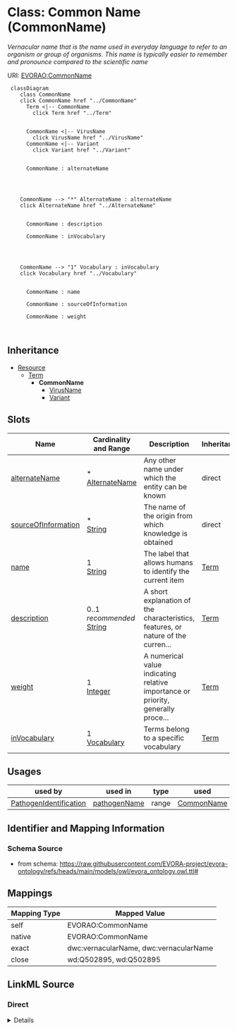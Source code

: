 

# Class: Common Name (CommonName)


_Vernacular name that is the name used in everyday language to refer to an organism or group of organisms. This name is typically easier to remember and pronounce compared to the scientific name_





URI: [EVORAO:CommonName](https://raw.githubusercontent.com/EVORA-project/evora-ontology/refs/heads/main/models/owl/evora_ontology.owl.ttl#CommonName)






```mermaid
 classDiagram
    class CommonName
    click CommonName href "../CommonName"
      Term <|-- CommonName
        click Term href "../Term"
      

      CommonName <|-- VirusName
        click VirusName href "../VirusName"
      CommonName <|-- Variant
        click Variant href "../Variant"
      
      
      CommonName : alternateName
        
          
    
    
    CommonName --> "*" AlternateName : alternateName
    click AlternateName href "../AlternateName"

        
      CommonName : description
        
      CommonName : inVocabulary
        
          
    
    
    CommonName --> "1" Vocabulary : inVocabulary
    click Vocabulary href "../Vocabulary"

        
      CommonName : name
        
      CommonName : sourceOfInformation
        
      CommonName : weight
        
      
```





## Inheritance
* [Resource](Resource.md)
    * [Term](Term.md)
        * **CommonName**
            * [VirusName](VirusName.md)
            * [Variant](Variant.md)



## Slots

| Name | Cardinality and Range | Description | Inheritance |
| ---  | --- | --- | --- |
| [alternateName](alternateName.md) | * <br/> [AlternateName](AlternateName.md) | Any other name under which the entity can be known | direct |
| [sourceOfInformation](sourceOfInformation.md) | * <br/> [String](String.md) | The name of the origin from which knowledge is obtained | direct |
| [name](name.md) | 1 <br/> [String](String.md) | The label that allows humans to identify the current item | [Term](Term.md) |
| [description](description.md) | 0..1 _recommended_ <br/> [String](String.md) | A short explanation of the characteristics, features, or nature of the curren... | [Term](Term.md) |
| [weight](weight.md) | 1 <br/> [Integer](Integer.md) | A numerical value indicating relative importance or priority, generally proce... | [Term](Term.md) |
| [inVocabulary](inVocabulary.md) | 1 <br/> [Vocabulary](Vocabulary.md) | Terms belong to a specific vocabulary | [Term](Term.md) |





## Usages

| used by | used in | type | used |
| ---  | --- | --- | --- |
| [PathogenIdentification](PathogenIdentification.md) | [pathogenName](pathogenName.md) | range | [CommonName](CommonName.md) |






## Identifier and Mapping Information







### Schema Source


* from schema: https://raw.githubusercontent.com/EVORA-project/evora-ontology/refs/heads/main/models/owl/evora_ontology.owl.ttl#




## Mappings

| Mapping Type | Mapped Value |
| ---  | ---  |
| self | EVORAO:CommonName |
| native | EVORAO:CommonName |
| exact | dwc:vernacularName, dwc:vernacularName |
| close | wd:Q502895, wd:Q502895 |







## LinkML Source

<!-- TODO: investigate https://stackoverflow.com/questions/37606292/how-to-create-tabbed-code-blocks-in-mkdocs-or-sphinx -->

### Direct

<details>
```yaml
name: CommonName
description: Vernacular name that is the name used in everyday language to refer to
  an organism or group of organisms. This name is typically easier to remember and
  pronounce compared to the scientific name
title: Common Name
from_schema: https://raw.githubusercontent.com/EVORA-project/evora-ontology/refs/heads/main/models/owl/evora_ontology.owl.ttl#
exact_mappings:
- dwc:vernacularName
- dwc:vernacularName
close_mappings:
- wd:Q502895
- wd:Q502895
is_a: Term
slots:
- alternateName
- sourceOfInformation
slot_usage:
  alternateName:
    name: alternateName
    description: Any other name under which the entity can be known
    title: alternate name
    comments:
    - This includes previous names, acronyms, former taxonomic terms, and other variations.
      This information can serve as keywords for search purposes and as a bridge with
      other projects that use different naming systems or taxonomies
    close_mappings:
    - wdp:P4970
    domain_of:
    - CommonName
    - AlternateName
    - Organization
    range: AlternateName
    required: false
    multivalued: true
  sourceOfInformation:
    name: sourceOfInformation
    description: The name of the origin from which knowledge is obtained. This can
      include any entity that provides information
    title: source of information
    close_mappings:
    - wdp:P248
    domain_of:
    - CommonName
    - AlternateName
    range: string
    required: false
    multivalued: true

```
</details>

### Induced

<details>
```yaml
name: CommonName
description: Vernacular name that is the name used in everyday language to refer to
  an organism or group of organisms. This name is typically easier to remember and
  pronounce compared to the scientific name
title: Common Name
from_schema: https://raw.githubusercontent.com/EVORA-project/evora-ontology/refs/heads/main/models/owl/evora_ontology.owl.ttl#
exact_mappings:
- dwc:vernacularName
- dwc:vernacularName
close_mappings:
- wd:Q502895
- wd:Q502895
is_a: Term
slot_usage:
  alternateName:
    name: alternateName
    description: Any other name under which the entity can be known
    title: alternate name
    comments:
    - This includes previous names, acronyms, former taxonomic terms, and other variations.
      This information can serve as keywords for search purposes and as a bridge with
      other projects that use different naming systems or taxonomies
    close_mappings:
    - wdp:P4970
    domain_of:
    - CommonName
    - AlternateName
    - Organization
    range: AlternateName
    required: false
    multivalued: true
  sourceOfInformation:
    name: sourceOfInformation
    description: The name of the origin from which knowledge is obtained. This can
      include any entity that provides information
    title: source of information
    close_mappings:
    - wdp:P248
    domain_of:
    - CommonName
    - AlternateName
    range: string
    required: false
    multivalued: true
attributes:
  alternateName:
    name: alternateName
    description: Any other name under which the entity can be known
    title: alternate name
    comments:
    - This includes previous names, acronyms, former taxonomic terms, and other variations.
      This information can serve as keywords for search purposes and as a bridge with
      other projects that use different naming systems or taxonomies
    from_schema: https://raw.githubusercontent.com/EVORA-project/evora-ontology/refs/heads/main/models/owl/evora_ontology.owl.ttl#
    close_mappings:
    - wdp:P4970
    rank: 1000
    alias: alternateName
    owner: CommonName
    domain_of:
    - CommonName
    - AlternateName
    - Organization
    range: AlternateName
    required: false
    multivalued: true
  sourceOfInformation:
    name: sourceOfInformation
    description: The name of the origin from which knowledge is obtained. This can
      include any entity that provides information
    title: source of information
    from_schema: https://raw.githubusercontent.com/EVORA-project/evora-ontology/refs/heads/main/models/owl/evora_ontology.owl.ttl#
    close_mappings:
    - wdp:P248
    rank: 1000
    alias: sourceOfInformation
    owner: CommonName
    domain_of:
    - CommonName
    - AlternateName
    range: string
    required: false
    multivalued: true
  name:
    name: name
    description: The label that allows humans to identify the current item
    title: name
    comments:
    - 'The title of the item should be as short and descriptive as possible. E.g.
      for virus products it should basically be based on the following Pattern:

      ''Virus name'', ''virus host type'', ''collection year'', ''country of collection''
      ex ''suspected epidemiological origin'', ''genotype'', ''strain'', ''variant
      name or specific feature'
    from_schema: https://raw.githubusercontent.com/EVORA-project/evora-ontology/refs/heads/main/models/owl/evora_ontology.owl.ttl#
    exact_mappings:
    - dct:title
    close_mappings:
    - rdfs:label
    rank: 1000
    alias: name
    owner: CommonName
    domain_of:
    - Term
    - DataService
    - Catalogue
    - PersonOrOrganization
    - ProductOrService
    - File
    - ContactPoint
    - License
    - Certification
    range: string
    required: true
    multivalued: false
  description:
    name: description
    description: A short explanation of the characteristics, features, or nature of
      the current item
    title: description
    comments:
    - 'Describe this item in few lines. This description will serve as a summary to
      present the item.

      '
    from_schema: https://raw.githubusercontent.com/EVORA-project/evora-ontology/refs/heads/main/models/owl/evora_ontology.owl.ttl#
    exact_mappings:
    - dct:description
    rank: 1000
    alias: description
    owner: CommonName
    domain_of:
    - Term
    - DataService
    - Catalogue
    - PersonOrOrganization
    - ProductOrService
    - File
    - ContactPoint
    - License
    - Certification
    range: string
    required: false
    recommended: true
    multivalued: false
  weight:
    name: weight
    description: A numerical value indicating relative importance or priority, generally
      processed in ascending order. This weight helps prioritize content when organizing
      or processing data. Its value can be negative, with a default set to 0
    title: weight
    comments:
    - The lowest weighted Data providers are triggered first, this may be usefull
      to populate at first entities that are referenced by others (e.g. Version ahead
      of Rank ahead of Taxon)
    from_schema: https://raw.githubusercontent.com/EVORA-project/evora-ontology/refs/heads/main/models/owl/evora_ontology.owl.ttl#
    close_mappings:
    - adms:status
    rank: 1000
    ifabsent: int(0)
    alias: weight
    owner: CommonName
    domain_of:
    - Term
    - DataProvider
    range: integer
    required: true
    multivalued: false
  inVocabulary:
    name: inVocabulary
    description: Terms belong to a specific vocabulary
    title: in Vocabulary
    from_schema: https://raw.githubusercontent.com/EVORA-project/evora-ontology/refs/heads/main/models/owl/evora_ontology.owl.ttl#
    close_mappings:
    - wdp:P972
    rank: 1000
    alias: inVocabulary
    owner: CommonName
    domain_of:
    - Term
    range: Vocabulary
    required: true
    multivalued: false

```
</details>